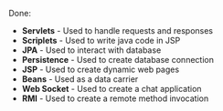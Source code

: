 Done:

* **Servlets** - Used to handle requests and responses
* **Scriplets** - Used to write java code in JSP
* **JPA** - Used to interact with database
* **Persistence** - Used to create database connection
* **JSP** - Used to create dynamic web pages
* **Beans** - Used as a data carrier
* **Web Socket** - Used to create a chat application
* **RMI** - Used to create a remote method invocation
